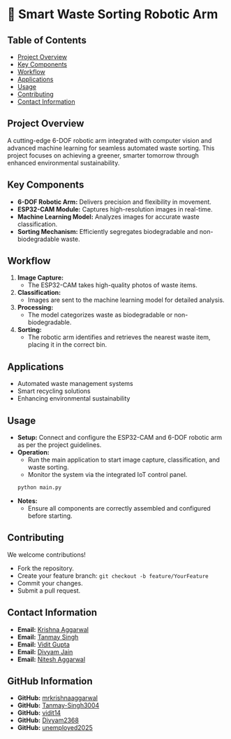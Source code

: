 # 🤖 Smart Waste Sorting Robotic Arm

## Table of Contents
- [Project Overview](#project-overview)
- [Key Components](#key-components)
- [Workflow](#workflow)
- [Applications](#applications)
- [Usage](#usage)
- [Contributing](#contributing)
- [Contact Information](#contact-information)

## Project Overview
A cutting-edge 6-DOF robotic arm integrated with computer vision and advanced machine learning for seamless automated waste sorting. This project focuses on achieving a greener, smarter tomorrow through enhanced environmental sustainability.

## Key Components
- **6-DOF Robotic Arm:** Delivers precision and flexibility in movement.
- **ESP32-CAM Module:** Captures high-resolution images in real-time.
- **Machine Learning Model:** Analyzes images for accurate waste classification.
- **Sorting Mechanism:** Efficiently segregates biodegradable and non-biodegradable waste.

## Workflow
1. **Image Capture:**  
   - The ESP32-CAM takes high-quality photos of waste items.
2. **Classification:**  
   - Images are sent to the machine learning model for detailed analysis.
3. **Processing:**  
   - The model categorizes waste as biodegradable or non-biodegradable.
4. **Sorting:**  
   - The robotic arm identifies and retrieves the nearest waste item, placing it in the correct bin.

## Applications
- Automated waste management systems
- Smart recycling solutions
- Enhancing environmental sustainability

## Usage
- **Setup:** Connect and configure the ESP32-CAM and 6-DOF robotic arm as per the project guidelines.
- **Operation:**  
   - Run the main application to start image capture, classification, and waste sorting.
   - Monitor the system via the integrated IoT control panel.
   ```bash
   python main.py
   ```
- **Notes:**  
   - Ensure all components are correctly assembled and configured before starting.

## Contributing
We welcome contributions!  
- Fork the repository.
- Create your feature branch: `git checkout -b feature/YourFeature`
- Commit your changes.
- Submit a pull request.

## Contact Information
- **Email:** [Krishna Aggarwal](mailto:krishnaaggarwal4777@gmail.com)
- **Email:** [Tanmay Singh](mailto:tanmay30iit@gmail.com)
- **Email:** [Vidit Gupta](mailto:viditgupta779@gmail.com)
- **Email:** [Divyam Jain](mailto:divijain0596@gmail.com)
- **Email:** [Nitesh Aggarwal](mailto:anitesh654@gmail.com)
## GitHub Information
- **GitHub:** [mrkrishnaaggarwal](https://github.com/mrkrishnaaggarwal)
- **GitHub:** [Tanmay-Singh3004](https://github.com/Tanmay-Singh3004)
- **GitHub:** [vidit14](https://github.com/vidit14)
- **GitHub:** [Divyam2368](https://github.com/Divyam2368)
- **GitHub:** [unemployed2025](https://github.com/unemployed2025)